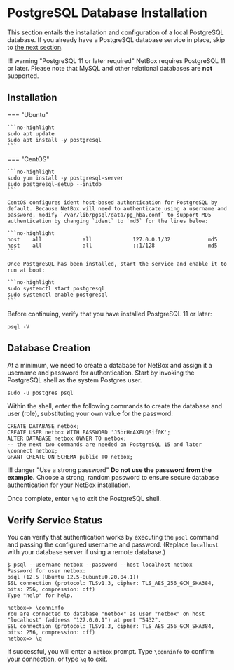 # PostgreSQL Database Installation

This section entails the installation and configuration of a local PostgreSQL database. If you already have a PostgreSQL database service in place, skip to [the next section](2-redis.md).

!!! warning "PostgreSQL 11 or later required"
    NetBox requires PostgreSQL 11 or later. Please note that MySQL and other relational databases are **not** supported.

## Installation

=== "Ubuntu"

    ```no-highlight
    sudo apt update
    sudo apt install -y postgresql
    ```

=== "CentOS"

    ```no-highlight
    sudo yum install -y postgresql-server
    sudo postgresql-setup --initdb
    ```

    CentOS configures ident host-based authentication for PostgreSQL by default. Because NetBox will need to authenticate using a username and password, modify `/var/lib/pgsql/data/pg_hba.conf` to support MD5 authentication by changing `ident` to `md5` for the lines below:

    ```no-highlight
    host    all             all             127.0.0.1/32            md5
    host    all             all             ::1/128                 md5
    ```

    Once PostgreSQL has been installed, start the service and enable it to run at boot:

    ```no-highlight
    sudo systemctl start postgresql
    sudo systemctl enable postgresql
    ```

Before continuing, verify that you have installed PostgreSQL 11 or later:

```no-highlight
psql -V
```

## Database Creation

At a minimum, we need to create a database for NetBox and assign it a username and password for authentication. Start by invoking the PostgreSQL shell as the system Postgres user.

```no-highlight
sudo -u postgres psql
```

Within the shell, enter the following commands to create the database and user (role), substituting your own value for the password:

```postgresql
CREATE DATABASE netbox;
CREATE USER netbox WITH PASSWORD 'J5brHrAXFLQSif0K';
ALTER DATABASE netbox OWNER TO netbox;
-- the next two commands are needed on PostgreSQL 15 and later
\connect netbox;
GRANT CREATE ON SCHEMA public TO netbox;
```

!!! danger "Use a strong password"
    **Do not use the password from the example.** Choose a strong, random password to ensure secure database authentication for your NetBox installation.

Once complete, enter `\q` to exit the PostgreSQL shell.

## Verify Service Status

You can verify that authentication works by executing the `psql` command and passing the configured username and password. (Replace `localhost` with your database server if using a remote database.)

```no-highlight
$ psql --username netbox --password --host localhost netbox
Password for user netbox: 
psql (12.5 (Ubuntu 12.5-0ubuntu0.20.04.1))
SSL connection (protocol: TLSv1.3, cipher: TLS_AES_256_GCM_SHA384, bits: 256, compression: off)
Type "help" for help.

netbox=> \conninfo
You are connected to database "netbox" as user "netbox" on host "localhost" (address "127.0.0.1") at port "5432".
SSL connection (protocol: TLSv1.3, cipher: TLS_AES_256_GCM_SHA384, bits: 256, compression: off)
netbox=> \q
```

If successful, you will enter a `netbox` prompt. Type `\conninfo` to confirm your connection, or type `\q` to exit.
